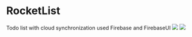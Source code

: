 # RocketList
Todo list with cloud synchronization used Firebase and FirebaseUI
![]({{site.baseurl}}/http://a1.mzstatic.com/us/r30/Purple60/v4/42/94/51/4294515d-18d0-f038-e251-8f66b8a5e35b/screen696x696.jpeg)
![]({{site.baseurl}}/http://a3.mzstatic.com/us/r30/Purple20/v4/d6/5d/49/d65d49ea-ea4e-3b6f-924c-aa6cd155e209/screen696x696.jpeg)